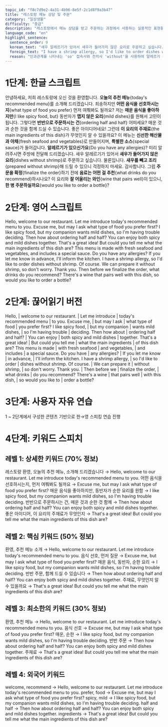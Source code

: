 ```yaml
---
topic_id: "f8c7d9e2-4a31-4b96-8e5f-2c1d8f9a3b47"
title: "레스토랑 메뉴 상담 및 주문"
category: "일상생활"
difficulty: "중급"
description: "레스토랑에서 메뉴 상담을 받고 주문하는 과정에서 사용하는 실용적인 표현들을 학습합니다."
language_code: "en"
highlight_sentence:
  sentence_order: 9
  korean_text: "새우 알레르기가 있어서 새우가 들어가지 않은 요리로 주문하고 싶습니다."
  foreign_text: "I have a shrimp allergy, so I'd like to order dishes without shrimp."
  reason: "인과관계를 나타내는 'so' 접속사와 전치사 'without'을 사용하여 알레르기 정보를 전달하고 요청하는 실용적인 표현을 학습할 수 있습니다."
---
```


# 1단계: 한글 스크립트

안녕하세요, 저희 레스토랑에 오신 것을 환영합니다. **오늘의 추천 메뉴**{today's recommended menu}를 소개해 드리겠습니다.
죄송하지만 **어떤 음식을 선호하시는지**{what type of food you prefer} 먼저 여쭤봐도 될까요?
저는 **매운 음식을 좋아하지만**{I like spicy food, but} 동반자가 **맵지 않은 요리**{mild dishes}를 원해서 고민이 됩니다.
그렇다면 **반반으로 주문하시는 건**{ordering half and half} 어떠세요? 매운 것과 순한 것을 함께 드실 수 있습니다.
좋은 아이디어네요! 그런데 **이 요리의 주재료**{the main ingredients of this dish}가 무엇인지 알 수 있을까요?
이 메뉴는 **신선한 해산물과 야채**{fresh seafood and vegetables}로 만들어지며, **특별한 소스**{special sauce}가 들어갑니다.
**알레르기가 있으신가요**{Do you have any allergies}? 미리 알려주시면 주방에 전달해 드리겠습니다.
새우 알레르기가 있어서 **새우가 들어가지 않은 요리**{dishes without shrimp}로 주문하고 싶습니다.
물론입니다. **새우를 빼고 조리**{prepared without shrimp}해 드릴 수 있으니 걱정하지 마세요.
감사합니다. 그럼 **주문을 확정**{finalize the order}하기 전에 **음료는 어떤 걸 추천**{what drinks do you recommend}하시나요?
이 요리와 **잘 어울리는 와인**{wine that pairs well}이 있으니, **한 병 주문하실까요**{would you like to order a bottle}?

# 2단계: 영어 스크립트

Hello, welcome to our restaurant. Let me introduce today's recommended menu to you.
Excuse me, but may I ask what type of food you prefer first?
I like spicy food, but my companion wants mild dishes, so I'm having trouble deciding.
Then how about ordering half and half? You can enjoy both spicy and mild dishes together.
That's a great idea! But could you tell me what the main ingredients of this dish are?
This menu is made with fresh seafood and vegetables, and includes a special sauce.
Do you have any allergies? If you let me know in advance, I'll inform the kitchen.
I have a shrimp allergy, so I'd like to order dishes without shrimp.
Of course. We can prepare it without shrimp, so don't worry.
Thank you. Then before we finalize the order, what drinks do you recommend?
There's a wine that pairs well with this dish, so would you like to order a bottle?

# 2단계: 끊어읽기 버전

Hello, | welcome to our restaurant. | Let me introduce | today's recommended menu | to you.
Excuse me, | but may I ask | what type of food | you prefer first?
I like spicy food, | but my companion | wants mild dishes, | so I'm having trouble | deciding.
Then how about | ordering half and half? | You can enjoy | both spicy and mild dishes | together.
That's a great idea! | But could you tell me | what the main ingredients | of this dish are?
This menu is made | with fresh seafood | and vegetables, | and includes | a special sauce.
Do you have | any allergies? | If you let me know | in advance, | I'll inform the kitchen.
I have a shrimp allergy, | so I'd like to order | dishes without shrimp.
Of course. | We can prepare it | without shrimp, | so don't worry.
Thank you. | Then before we | finalize the order, | what drinks | do you recommend?
There's a wine | that pairs well | with this dish, | so would you like to | order a bottle?

# 3단계: 사용자 자유 연습

1 ~ 2단계에서 구성한 콘텐츠 기반으로 한→영 스피킹 연습 진행

# 4단계: 키워드 스피치

## 레벨 1: 상세한 키워드 (70% 정보)

레스토랑 환영, 오늘의 추천 메뉴, 소개해 드리겠습니다 → Hello, welcome to our restaurant. Let me introduce today's recommended menu to you.
어떤 음식을 선호하시는지, 먼저 여쭤봐도 될까요 → Excuse me, but may I ask what type of food you prefer first?
매운 음식을 좋아하지만, 동반자가 순한 요리를 원함 → I like spicy food, but my companion wants mild dishes, so I'm having trouble deciding.
반반으로 주문하시는 건, 매운 것과 순한 것 함께 → Then how about ordering half and half? You can enjoy both spicy and mild dishes together.
좋은 아이디어, 이 요리의 주재료가 무엇인지 → That's a great idea! But could you tell me what the main ingredients of this dish are?

## 레벨 2: 핵심 키워드 (50% 정보)

환영, 추천 메뉴 소개 → Hello, welcome to our restaurant. Let me introduce today's recommended menu to you.
음식 선호, 먼저 질문 → Excuse me, but may I ask what type of food you prefer first?
매운 음식, 동반자, 순한 요리 → I like spicy food, but my companion wants mild dishes, so I'm having trouble deciding.
반반 주문, 함께 드실 수 있습니다 → Then how about ordering half and half? You can enjoy both spicy and mild dishes together.
주재료, 무엇인지 알 수 있을까요 → That's a great idea! But could you tell me what the main ingredients of this dish are?

## 레벨 3: 최소한의 키워드 (30% 정보)

환영, 추천 메뉴 → Hello, welcome to our restaurant. Let me introduce today's recommended menu to you.
음식 선호 → Excuse me, but may I ask what type of food you prefer first?
매운, 순한 → I like spicy food, but my companion wants mild dishes, so I'm having trouble deciding.
반반 주문 → Then how about ordering half and half? You can enjoy both spicy and mild dishes together.
주재료 → That's a great idea! But could you tell me what the main ingredients of this dish are?

## 레벨 4: 외국어 키워드

welcome, recommend → Hello, welcome to our restaurant. Let me introduce today's recommended menu to you.
prefer, food → Excuse me, but may I ask what type of food you prefer first?
spicy, mild → I like spicy food, but my companion wants mild dishes, so I'm having trouble deciding.
half and half → Then how about ordering half and half? You can enjoy both spicy and mild dishes together.
ingredients → That's a great idea! But could you tell me what the main ingredients of this dish are?